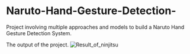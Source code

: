 # Naruto-Hand-Gesture-Detection-
Project involving multiple approaches and models to build a Naruto Hand Gesture Detection System.


The output of the project.
![Result_of_ninjitsu](https://github.com/HowardNguyen29/Naruto-Hand-Gesture-Detection/assets/144277909/d6e7ce32-20f3-4068-a106-cef5a9979edc)
